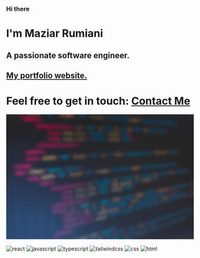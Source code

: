 ### Hi there
# I'm Maziar Rumiani

## A passionate software engineer.

## [My portfolio website.](rumiani.ir)

# Feel free to get in touch: [Contact Me](https://mail.google.com/mail/u/0/?fs=1&tf=cm&source=mailto&to=maziar.rumiani@gmail.com)

![myImage](https://github.com/rumiani/rumiani/blob/main/pic-2.jpg)

![react](https://img.icons8.com/ios/50/000000/react-native--v2.png)
![javascript](https://img.icons8.com/color/50/000000/javascript--v2.png)
![typescript](https://img.icons8.com/color/48/000000/typescript.png)
![tailwindcss](https://img.icons8.com/color/48/000000/tailwindcss.png)
![css](https://img.icons8.com/color/48/000000/css3.png)
![html](https://img.icons8.com/color/48/000000/html-5--v1.png)


<!--
Here are some ideas to get you started:

- 🔭 I’m currently working on ...
- 🌱 I’m currently learning ...
- 👯 I’m looking to collaborate on ...
- 🤔 I’m looking for help with ...
- 💬 Ask me about ...
- 📫 How to reach me: ...
- 😄 Pronouns: ...
- ⚡ Fun fact: ...
-->
